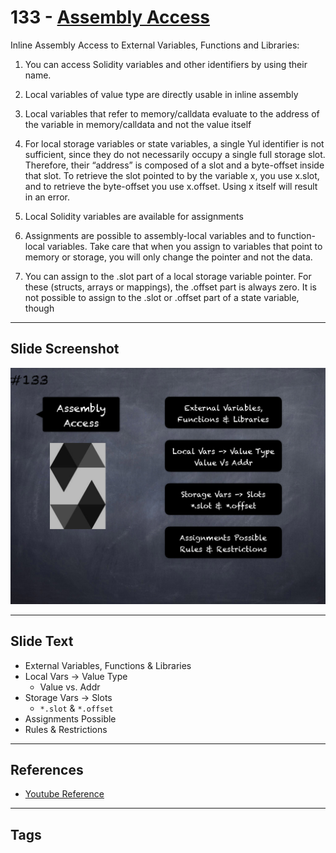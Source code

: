 # 133 - [Assembly Access](Assembly%20Access.md)
Inline Assembly Access to External Variables, Functions and Libraries: 

1. You can access Solidity variables and other identifiers by using their name.
    
2. Local variables of value type are directly usable in inline assembly
    
3. Local variables that refer to memory/calldata evaluate to the address of the variable in memory/calldata and not the value itself
    
4. For local storage variables or state variables, a single Yul identifier is not sufficient, since they do not necessarily occupy a single full storage slot. Therefore, their “address” is composed of a slot and a byte-offset inside that slot. To retrieve the slot pointed to by the variable x, you use x.slot, and to retrieve the byte-offset you use x.offset. Using x itself will result in an error.
    
5. Local Solidity variables are available for assignments
    
6. Assignments are possible to assembly-local variables and to function-local variables. Take care that when you assign to variables that point to memory or storage, you will only change the pointer and not the data.
    
7. You can assign to the .slot part of a local storage variable pointer. For these (structs, arrays or mappings), the .offset part is always zero. It is not possible to assign to the .slot or .offset part of a state variable, though

___
## Slide Screenshot
![133.png](../../images/3.%20Solidity%20201/133.png)
___
## Slide Text
- External Variables, Functions & Libraries
- Local Vars -> Value Type
	- Value vs. Addr
- Storage Vars -> Slots
	- `*.slot` & `*.offset`
- Assignments Possible
- Rules & Restrictions
___
## References
- [Youtube Reference](https://youtu.be/TqMIbouwePE?t=1128)
___
## Tags